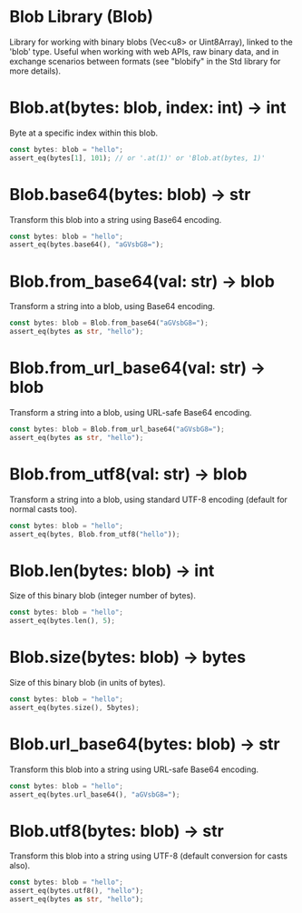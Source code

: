 # Blob Library (Blob)
Library for working with binary blobs (Vec\<u8> or Uint8Array), linked to the 'blob' type. Useful when working with web APIs, raw binary data, and in exchange scenarios between formats (see "blobify" in the Std library for more details).

# Blob.at(bytes: blob, index: int) -> int
Byte at a specific index within this blob.
```rust
const bytes: blob = "hello";
assert_eq(bytes[1], 101); // or '.at(1)' or 'Blob.at(bytes, 1)'
```

# Blob.base64(bytes: blob) -> str
Transform this blob into a string using Base64 encoding.
```rust
const bytes: blob = "hello";
assert_eq(bytes.base64(), "aGVsbG8=");
```

# Blob.from_base64(val: str) -> blob
Transform a string into a blob, using Base64 encoding.
```rust
const bytes: blob = Blob.from_base64("aGVsbG8=");
assert_eq(bytes as str, "hello");
```

# Blob.from_url_base64(val: str) -> blob
Transform a string into a blob, using URL-safe Base64 encoding.
```rust
const bytes: blob = Blob.from_url_base64("aGVsbG8=");
assert_eq(bytes as str, "hello");
```

# Blob.from_utf8(val: str) -> blob
Transform a string into a blob, using standard UTF-8 encoding (default for normal casts too).
```rust
const bytes: blob = "hello";
assert_eq(bytes, Blob.from_utf8("hello"));
```

# Blob.len(bytes: blob) -> int
Size of this binary blob (integer number of bytes).
```rust
const bytes: blob = "hello";
assert_eq(bytes.len(), 5);
```

# Blob.size(bytes: blob) -> bytes
Size of this binary blob (in units of bytes).
```rust
const bytes: blob = "hello";
assert_eq(bytes.size(), 5bytes);
```

# Blob.url_base64(bytes: blob) -> str
Transform this blob into a string using URL-safe Base64 encoding.
```rust
const bytes: blob = "hello";
assert_eq(bytes.url_base64(), "aGVsbG8=");
```

# Blob.utf8(bytes: blob) -> str
Transform this blob into a string using UTF-8 (default conversion for casts also).
```rust
const bytes: blob = "hello";
assert_eq(bytes.utf8(), "hello");
assert_eq(bytes as str, "hello");
```

